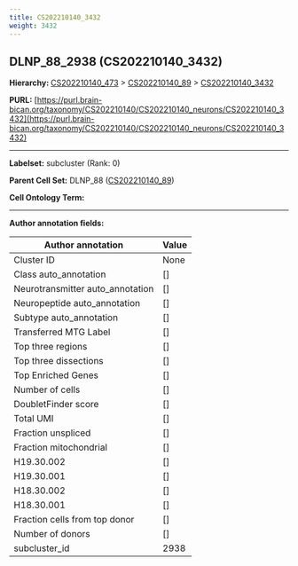 ```yaml
---
title: CS202210140_3432
weight: 3432
---
```

## DLNP_88_2938 (CS202210140_3432)
<b>Hierarchy: </b>
[CS202210140_473](../CS202210140_473) >
[CS202210140_89](../CS202210140_89) >
[CS202210140_3432](../CS202210140_3432)

**PURL:** [https://purl.brain-bican.org/taxonomy/CS202210140/CS202210140_neurons/CS202210140_3432](https://purl.brain-bican.org/taxonomy/CS202210140/CS202210140_neurons/CS202210140_3432)

---


**Labelset:** subcluster (Rank: 0)

**Parent Cell Set:** DLNP_88 ([CS202210140_89](../CS202210140_89))



**Cell Ontology Term:** 

[MARKER GENES.]: #


---

[TRANSFERRED ANNOTATIONS.]: #


[AUTHOR ANNOTATION FIELDS.]: #


**Author annotation fields:**

| Author annotation | Value |
|-------------------|-------|
|Cluster ID|None|
|Class auto_annotation|[]|
|Neurotransmitter auto_annotation|[]|
|Neuropeptide auto_annotation|[]|
|Subtype auto_annotation|[]|
|Transferred MTG Label|[]|
|Top three regions|[]|
|Top three dissections|[]|
|Top Enriched Genes|[]|
|Number of cells|[]|
|DoubletFinder score|[]|
|Total UMI|[]|
|Fraction unspliced|[]|
|Fraction mitochondrial|[]|
|H19.30.002|[]|
|H19.30.001|[]|
|H18.30.002|[]|
|H18.30.001|[]|
|Fraction cells from top donor|[]|
|Number of donors|[]|
|subcluster_id|2938|
